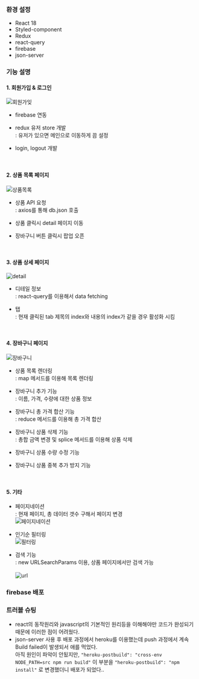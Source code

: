 ### 환경 설정 
- React 18
- Styled-component
- Redux
- react-query
- firebase
- json-server


### 기능 설명
#### 1. 회원가입 & 로그인 <br/>
![회원가잊](https://user-images.githubusercontent.com/53929795/172033526-bfa56b3c-fcd4-4bfd-b34e-6f971fd12921.png)

- firebase 연동 

- redux 유저 store 개발<br/>
: 유저가 있으면 메인으로 이동하게 끔 설정 

- login, logout 개발

 <br/>
 
#### 2. 상품 목록 페이지 <br/>
![상품목록](https://user-images.githubusercontent.com/53929795/172033524-325a81d2-d274-4801-9aa2-88b9d9e54844.png)

- 상품 API 요청<br/>
: axios를 통해 db.json 호출

- 상품 클릭시 detail 페이지 이동 

- 장바구니 버튼 클릭시 팝업 오픈 

 <br/>
 
#### 3. 상품 상세 페이지 <br/>
![detail](https://user-images.githubusercontent.com/53929795/172656248-27b4e837-2363-414b-a25b-a62ca5e9b2be.png)
- 디테일 정보 <br />
: react-query를 이용해서 data fetching 

- 탭 <br/>
: 현재 클릭된 tab 제목의 index와 내용의 index가 같을 경우 활성화 시킴 <br/> 

 <br/>
 
#### 4. 장바구니 페이지 <br/>
![장바구니](https://user-images.githubusercontent.com/53929795/172033625-b2d15c5e-1160-4b0a-908b-e3aece1004fd.png)

- 상품 목록 렌더링<br/>
: map 메서드를 이용해 목록 렌더링

- 장바구니 추가 기능<br/>
: 이름, 가격, 수량에 대한 상품 정보

- 장바구니 총 가격 합산 기능<br/>
: reduce 메서드를 이용해 총 가격 합산

- 장바구니 상품 삭제 기능<br/>
: 총합 금액 변경 및 splice 메서드를 이용해 상품 삭제

- 장바구니 상품 수량 수정 기능
- 장바구니 상품 중복 추가 방지 기능

 <br/>
 
#### 5. 기타
- 페이지네이션 <br/>
: 현재 페이지, 총 데이터 갯수 구해서 페이지 변경 <br/>
![페이지네이션](https://user-images.githubusercontent.com/53929795/172089764-c23261b1-b453-4940-ac94-b2951e134215.png) <br/>

- 인기순 필터링 <br/>
![필터링](https://user-images.githubusercontent.com/53929795/172089751-39a0dd43-810a-45f2-94bf-d867e869aecd.png)

- 검색 기능 <br/>
: new URLSearchParams 이용, 상품 페이지에서만 검색 가능 <br/><br/>
![url](https://user-images.githubusercontent.com/53929795/172033797-933ac7d4-3c4a-479c-8d06-d11019521b32.png)



### firebase 배포 



### 트러블 슈팅 
- react의 동작원리와 javascript의 기본적인 원리등을 이해해야만 코드가 완성되기 때문에 이러한 점이 어려웠다.
- json-server 사용 후 배포 과정에서 heroku를 이용했는데 push 과정에서 계속 Build failed이 발생되서 애를 먹었다. <br/>
아직 원인이 파악이 안됬지만, `"heroku-postbuild": "cross-env NODE_PATH=src npm run build"` 이 부분을 `"heroku-postbuild": "npm install"` 로 변경했더니 배포가 되었다.. 
